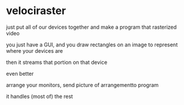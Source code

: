 velociraster
============

just put all of our devices together and make a program that rasterized video

you just have a GUI, and you draw rectangles on an image to represent where your devices are

then it streams that portion on that device

even better

arrange your monitors, send picture of arrangementto program

it handles (most of) the rest

